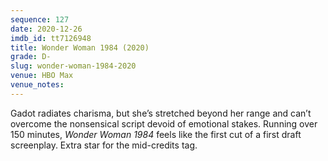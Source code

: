 ```yaml
---
sequence: 127
date: 2020-12-26
imdb_id: tt7126948
title: Wonder Woman 1984 (2020)
grade: D-
slug: wonder-woman-1984-2020
venue: HBO Max
venue_notes:
---
```


Gadot radiates charisma, but she’s stretched beyond her range and can’t overcome the nonsensical script devoid of emotional stakes. Running over 150 minutes, _Wonder Woman 1984_ feels like the first cut of a first draft screenplay. Extra star for the mid-credits tag.
